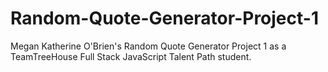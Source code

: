# Random-Quote-Generator-Project-1
 Megan Katherine O'Brien's Random Quote Generator Project 1 as a TeamTreeHouse Full Stack JavaScript Talent Path student.
